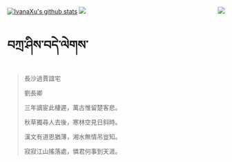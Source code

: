 [![IvanaXu's github stats](https://github-readme-stats.vercel.app/api?username=IvanaXu&show_icons=true&theme=vue-dark)](https://github.com/anuraghazra/github-readme-stats)
<img align="right" src="https://github-readme-stats.vercel.app/api/top-langs/?username=IvanaXu&langs_count=7&theme=graywhite" />
<img src="https://github-readme-stats.vercel.app/api/wakatime?username=IvanaXu&layout=compact&langs_count=6&theme=vue-dark&custom_title=ProgrammingTimes/Since-Jul.29.2021" />
# བཀྲ་ཤིས་བདེ་ལེགས་
> 長沙過賈誼宅
> 
> 劉長卿
> 
> 三年謫宦此棲遲，萬古惟留楚客悲。
> 
> 秋草獨尋人去後，寒林空見日斜時。
> 
> 漢文有道恩猶薄，湘水無情吊豈知。
> 
> 寂寂江山搖落處，憐君何事到天涯。
>